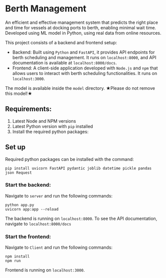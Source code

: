 # Berth Management
An efficient and effective management system that predicts the right place and time for vessels at docking ports to berth, enabling minimal wait time. Developed using ML model in Python, using real data from online resources. 

This project consists of a backend and frontend setup:
- Backend: Built using `Python` and `FastAPI`, it provides API endpoints for berth scheduling and management. It runs on `localhost:8000`, and API documentation is available at `localhost:8000/docs`.
- Frontend: A client-side application developed with `Node.js` and `npm` that allows users to interact with berth scheduling functionalities. It runs on `localhost:3000`.

The model is available inside the `model` directory. ★Please do not remove this model!★

## Requirements:
1. Latest Node and NPM versions
2. Latest Python version with `pip` installed
3. Install the required python packages:

## Set up

Required python packages can be installed with the command:
```
pip install uvicorn FastAPI pydantic joblib datetime pickle pandas json Request
```

### Start the backend:

Navigate to `server` and run the following commands:
```
python app.py
uvicorn app:app --reload
```

The backend is running on `localhost:8000`. To see the API documentation, navigate to `localhost:8000/docs`

### Start the frontend:

Navigate to `Client` and run the following commands:
```
npm install
npm run
```

Frontend is running on `localhost:3000`.

